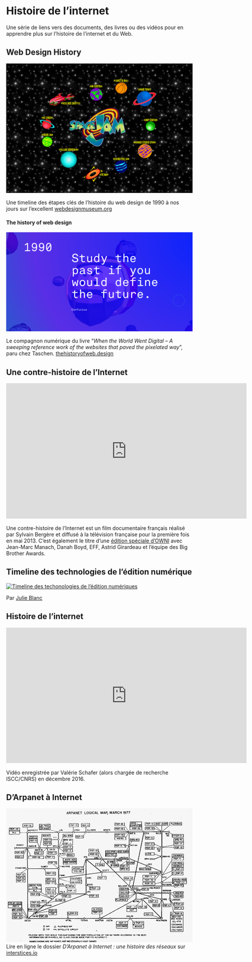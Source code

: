 # Histoire de l’internet

Une série de liens vers des documents, des livres ou des vidéos pour en apprendre plus sur l’histoire de l’internet et du Web.

## Web Design History 
[![Space Jam](spacejam.png)](https://www.webdesignmuseum.org/web-design-history)

Une timeline des étapes clés de l’histoire du web design de 1990 à nos jours sur l’excellent
[webdesignmuseum.org](https://www.webdesignmuseum.org/web-design-history)


#### The history of web design

[![thehistoryofweb.design](thehistoryofweb.design.png)](https://thehistoryofweb.design/)

Le compagnon numérique du livre “_When the World Went Digital – A sweeping reference work of the websites that paved the pixelated way_”, paru  chez Taschen.
[thehistoryofweb.design](https://thehistoryofweb.design/)



## Une contre-histoire de l’Internet

<iframe width="650" height="365" sandbox="allow-same-origin allow-scripts" src="https://peertube.fr/videos/embed/998405f2-45b1-466a-8178-292ad74597d2" frameborder="0" allowfullscreen></iframe>

Une contre-histoire de l’Internet est un film documentaire français réalisé par Sylvain Bergère et diffusé à la télévision française pour la première fois en mai 2013. C’est également le titre d’une [édition spéciale d’OWNI](ContreHistoire_ebook_FINAL.pdf) avec Jean-Marc Manach, Danah Boyd, EFF, Astrid Girardeau et l’équipe des Big Brother Awards.

## Timeline des technologies de l’édition numérique

[![Timeline des techonologies de l’édition numériques](20190209-timeline-punlishing.png)](20190209-timeline-punlishing.png)

Par [Julie Blanc](http://julie-blanc.fr/)


## Histoire de l’internet

<iframe width="650" height="365" src="https://www.youtube.com/embed/sHLauYXS0ME" frameborder="0" allow="accelerometer; autoplay; encrypted-media; gyroscope; picture-in-picture" allowfullscreen></iframe>

Vidéo enregistrée par Valérie Schafer (alors chargée de recherche ISCC/CNRS) en décembre 2016.

## D’Arpanet à Internet

[![Arpanet, 1977](Arpanet_logical_map_march_1977.png)](https://interstices.info/dossier/darpanet-a-internet-une-histoire-des-reseaux/)
Lire en ligne le dossier *D’Arpanet à Internet : une histoire des réseaux* sur [interstices.io](https://interstices.info/dossier/darpanet-a-internet-une-histoire-des-reseaux/)
